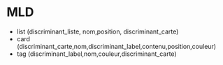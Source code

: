 # MLD

- list (discriminant_liste, nom,position, discriminant_carte)
- card (discriminant_carte,nom,discriminant_label,contenu,position,couleur)
- tag (discriminant_label,nom,couleur,discriminant_carte)
